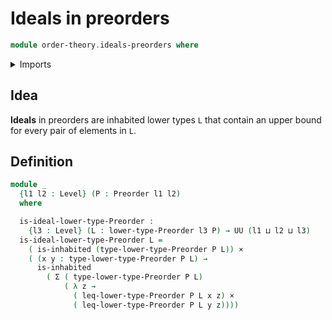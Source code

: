 # Ideals in preorders

```agda
module order-theory.ideals-preorders where
```

<details><summary>Imports</summary>

```agda
open import foundation.cartesian-product-types
open import foundation.dependent-pair-types
open import foundation.inhabited-types
open import foundation.universe-levels

open import order-theory.lower-types-preorders
open import order-theory.preorders
```

</details>

## Idea

**Ideals** in preorders are inhabited lower types `L` that contain an upper
bound for every pair of elements in `L`.

## Definition

```agda
module _
  {l1 l2 : Level} (P : Preorder l1 l2)
  where

  is-ideal-lower-type-Preorder :
    {l3 : Level} (L : lower-type-Preorder l3 P) → UU (l1 ⊔ l2 ⊔ l3)
  is-ideal-lower-type-Preorder L =
    ( is-inhabited (type-lower-type-Preorder P L)) ×
    ( (x y : type-lower-type-Preorder P L) →
      is-inhabited
        ( Σ ( type-lower-type-Preorder P L)
            ( λ z →
              ( leq-lower-type-Preorder P L x z) ×
              ( leq-lower-type-Preorder P L y z))))
```
